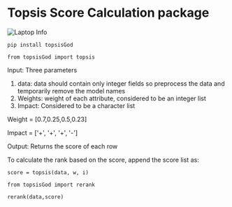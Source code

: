 # Topsis Score Calculation package

![Laptop Info](https://user-images.githubusercontent.com/122990320/223558087-1d3ebabc-c2f0-4c6c-8fad-7e160f9bc10d.png)

```pip install topsisGod```

```from topsisGod import topsis```

Input: Three parameters

1. data: data should contain only integer fields so preprocess the data and temporarily remove the model names
2. Weights: weight of each attribute, considered to be an integer list
3. Impact: Considered to be a character list

Weight = [0.7,0.25,0.5,0.23]

Impact = ['+', '+', '+', '-']

Output: Returns the score of each row

To calculate the rank based on the score, append the score list as:

```score = topsis(data, w, i)```

```from topsisGod import rerank```

```rerank(data,score)```
